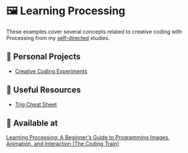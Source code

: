 # :framed_picture: Learning Processing

These examples cover several concepts related to creative coding with Processing from my [self-directed](https://github.com/DanielBrito/self-learning) studies.

## :rocket: Personal Projects

- [Creative Coding Experiments](https://github.com/DanielBrito/creative-coding-experiments)

## 🧰 Useful Resources

- [Trig Cheat Sheet](https://github.com/DanielBrito/learning-processing/blob/master/Trig%20Cheat%20Sheet.pdf)

## :round_pushpin: Available at

[Learning Processing: A Beginner's Guide to Programming Images, Animation, and Interaction (The Coding Train)](https://www.youtube.com/user/shiffman/playlists?view=50&sort=dd&shelf_id=2) 
